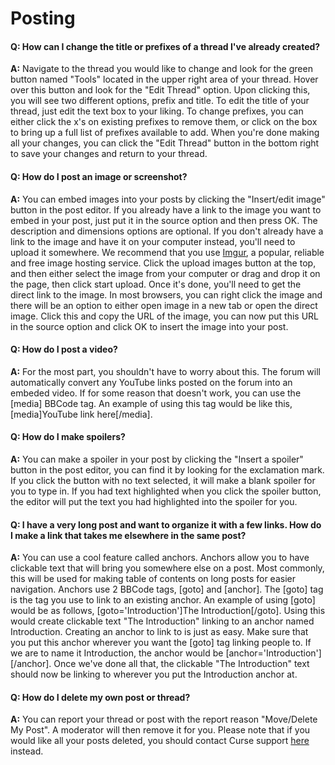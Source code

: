 # Posting

#### Q: How can I change the title or prefixes of a thread I've already created?
**A:** Navigate to the thread you would like to change and look for the green button named "Tools" located in the upper right area of your thread. Hover over this button and look for the "Edit Thread" option. Upon clicking this, you will see two different options, prefix and title. To edit the title of your thread, just edit the text box to your liking. To change prefixes, you can either click the x's on existing prefixes to remove them, or click on the box to bring up a full list of prefixes available to add. When you're done making all your changes, you can click the "Edit Thread" button in the bottom right to save your changes and return to your thread.

#### Q: How do I post an image or screenshot?
**A:** You can embed images into your posts by clicking the "Insert/edit image" button in the post editor. If you already have a link to the image you want to embed in your post, just put it in the source option and then press OK. The description and dimensions options are optional. If you don't already have a link to the image and have it on your computer instead, you'll need to upload it somewhere. We recommend that you use [Imgur](https://imgur.com/), a popular, reliable and free image hosting service. Click the upload images button at the top, and then either select the image from your computer or drag and drop it on the page, then click start upload. Once it's done, you'll need to get the direct link to the image. In most browsers, you can right click the image and there will be an option to either open image in a new tab or open the direct image. Click this and copy the URL of the image, you can now put this URL in the source option and click OK to insert the image into your post.

#### Q: How do I post a video?
**A:** For the most part, you shouldn't have to worry about this. The forum will automatically convert any YouTube links posted on the forum into an embeded video. If for some reason that doesn't work, you can use the [media] BBCode tag. An example of using this tag would be like this, [media]YouTube link here[/media].

#### Q: How do I make spoilers?
**A:** You can make a spoiler in your post by clicking the "Insert a spoiler" button in the post editor, you can find it by looking for the exclamation mark. If you click the button with no text selected, it will make a blank spoiler for you to type in. If you had text highlighted when you click the spoiler button, the editor will put the text you had highlighted into the spoiler for you.

#### Q: I have a very long post and want to organize it with a few links. How do I make a link that takes me elsewhere in the same post?
**A:** You can use a cool feature called anchors. Anchors allow you to have clickable text that will bring you somewhere else on a post. Most commonly, this will be used for making table of contents on long posts for easier navigation. Anchors use 2 BBCode tags, [goto] and [anchor]. The [goto] tag is the tag you use to link to an existing anchor. An example of using [goto] would be as follows, [goto='Introduction']The Introduction[/goto]. Using this would create clickable text "The Introduction" linking to an anchor named Introduction. Creating an anchor to link to is just as easy. Make sure that you put this anchor wherever you want the [goto] tag linking people to. If we are to name it Introduction, the anchor would be [anchor='Introduction'][/anchor]. Once we've done all that, the clickable "The Introduction" text should now be linking to wherever you put the Introduction anchor at.

#### Q: How do I delete my own post or thread?
**A:** You can report your thread or post with the report reason "Move/Delete My Post". A moderator will then remove it for you. Please note that if you would like all your posts deleted, you should contact Curse support [here](http://www.minecraftforum.net/meta/support) instead.
